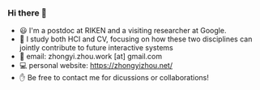 ### Hi there 👋

<!--
**zhongyi-zhou/zhongyi-zhou** is a ✨ _special_ ✨ repository because its `README.md` (this file) appears on your GitHub profile.

Here are some ideas to get you started:

- 
- 🔭 I’m currently working on 
- 🌱 I’m currently learning ...
- 👯 I’m looking to collaborate on ...
- 🤔 I’m looking for help with ...
- 💬 Ask me about ...
- 📫 How to reach me: ...
- 😄 Pronouns: ...
- ⚡ Fun fact: ...
-->
- :smiley: I'm a postdoc at RIKEN and a visiting researcher at Google.
- 🔭 I study both HCI and CV, focusing on how these two disciplines can jointly contribute to future interactive systems
- :email: email: zhongyi.zhou.work [at] gmail.com
- :computer: personal website: https://zhongyizhou.net/
- :hand: Be free to contact me for dicussions or collaborations!

